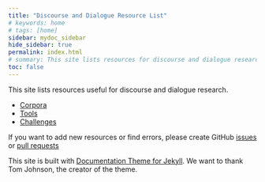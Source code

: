 ```yaml
---
title: "Discourse and Dialogue Resource List"
# keywords: home
# tags: [home]
sidebar: mydoc_sidebar
hide_sidebar: true
permalink: index.html
# summary: This site lists resources for discourse and dialogue research.
toc: false
---
```


This site lists resources useful for discourse and dialogue research. 

- [Corpora](corpora.html)
- [Tools](tools.html)
- [Challenges](challenges.html)

If you want to add new resources or find errors, please create GitHub [issues](https://github.com/sigdial/sigdial-resources/issues) or [pull requests](https://github.com/sigdial/sigdial-resources/pulls)

This site is built with [Documentation Theme for Jekyll](https://idratherbewriting.com/documentation-theme-jekyll/). We want to thank Tom Johnson, the creator of the theme.
